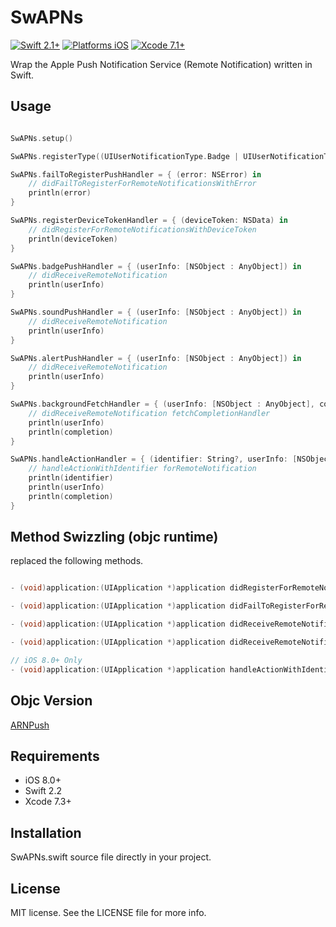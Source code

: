 # SwAPNs

[![Swift 2.1+](https://img.shields.io/badge/Swift-2.1-orange.svg?style=flat)](https://developer.apple.com/swift/)
[![Platforms iOS](https://img.shields.io/badge/Platforms-iOS-lightgray.svg?style=flat)](https://developer.apple.com/swift/)
[![Xcode 7.1+](https://img.shields.io/badge/Xcode-7.1+-blue.svg?style=flat)](https://developer.apple.com/swift/)

Wrap the Apple Push Notification Service (Remote Notification) written in Swift.

## Usage

```swift

SwAPNs.setup()

SwAPNs.registerType((UIUserNotificationType.Badge | UIUserNotificationType.Sound | UIUserNotificationType.Alert), categories: nil)

SwAPNs.failToRegisterPushHandler = { (error: NSError) in
    // didFailToRegisterForRemoteNotificationsWithError
    println(error)
}

SwAPNs.registerDeviceTokenHandler = { (deviceToken: NSData) in
    // didRegisterForRemoteNotificationsWithDeviceToken
    println(deviceToken)
}

SwAPNs.badgePushHandler = { (userInfo: [NSObject : AnyObject]) in
    // didReceiveRemoteNotification
    println(userInfo)
}

SwAPNs.soundPushHandler = { (userInfo: [NSObject : AnyObject]) in
    // didReceiveRemoteNotification
    println(userInfo)
}

SwAPNs.alertPushHandler = { (userInfo: [NSObject : AnyObject]) in
    // didReceiveRemoteNotification
    println(userInfo)
}

SwAPNs.backgroundFetchHandler = { (userInfo: [NSObject : AnyObject], completion: (UIBackgroundFetchResult) -> Void) in
    // didReceiveRemoteNotification fetchCompletionHandler
    println(userInfo)
    println(completion)
}

SwAPNs.handleActionHandler = { (identifier: String?, userInfo: [NSObject : AnyObject], completion: () -> Void) in
    // handleActionWithIdentifier forRemoteNotification
    println(identifier)
    println(userInfo)
    println(completion)
}

```

## Method Swizzling (objc runtime)

replaced the following methods.

```objective-c

- (void)application:(UIApplication *)application didRegisterForRemoteNotificationsWithDeviceToken:(NSData *)deviceToken;

- (void)application:(UIApplication *)application didFailToRegisterForRemoteNotificationsWithError:(NSError *)error;

- (void)application:(UIApplication *)application didReceiveRemoteNotification:(NSDictionary *)userInfo;

- (void)application:(UIApplication *)application didReceiveRemoteNotification:(NSDictionary *)userInfo fetchCompletionHandler:(void (^)(UIBackgroundFetchResult result))completionHandler;

// iOS 8.0+ Only
- (void)application:(UIApplication *)application handleActionWithIdentifier:(NSString *)identifier forRemoteNotification:(NSDictionary *)userInfo completionHandler:(void(^)())completionHandler;

```

## Objc Version

[ARNPush](https://github.com/xxxAIRINxxx/ARNPush)


## Requirements

* iOS 8.0+
* Swift 2.2
* Xcode 7.3+

## Installation

SwAPNs.swift source file directly in your project.


## License

MIT license. See the LICENSE file for more info.
